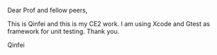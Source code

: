 Dear Prof and fellow peers,

This is Qinfei and this is my CE2 work.
I am using Xcode and Gtest as framework for unit testing. 
Thank you.


Qinfei
